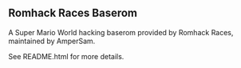 ## Romhack Races Baserom

A Super Mario World hacking baserom provided by Romhack Races, maintained by AmperSam.

See README.html for more details.